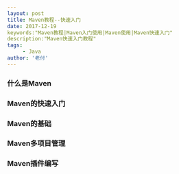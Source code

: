 ```yaml
---
layout: post
title: Maven教程--快速入门
date: 2017-12-19
keywords:"Maven教程|Maven入门使用|Maven使用|Maven快速入门"
description:"Maven快速入门教程"
tags:
     - Java
author: '老付'
---
```




### 什么是Maven   
 

### Maven的快速入门

### Maven的基础

### Maven多项目管理

### Maven插件编写